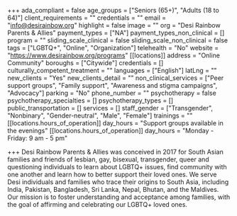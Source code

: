 +++
ada_compliant = false
age_groups = ["Seniors (65+)", "Adults (18 to 64)"]
client_requirements = ""
credentials = ""
email = "info@desirainbow.org"
highlight = false
image = ""
org = "Desi Rainbow Parents & Allies"
payment_types = ["NA"]
payment_types_non_clinical = []
program = ""
sliding_scale_clinical = false
sliding_scale_non_clinical = false
tags = ["LGBTQ+", "Online", "Organization"]
telehealth = "No"
website = "https://www.desirainbow.org/programs"
[[locations]]
address = "Online Community"
boroughs = ["Citywide"]
credentials = []
culturally_competent_treatment = ""
languages = ["English"]
latLng = ""
new_clients = "Yes"
new_clients_detail = ""
non_clinical_services = ["Peer support groups", "Family support", "Awareness and stigma campaigns", "Advocacy"]
parking = "No"
phone_number = ""
psychotherapy = false
psychotherapy_specialties = []
psychotherapy_types = []
public_transportation = []
services = []
staff_gender = ["Transgender", "Nonbinary", "Gender-neutral", "Male", "Female"]
trainings = ""
[[locations.hours_of_operation]]
day_hours = "Support groups available in the evenings"
[[locations.hours_of_operation]]
day_hours = "Monday - Friday: 9 am - 5 pm"

+++
Desi Rainbow Parents & Allies was conceived in 2017 for South Asian families and friends of lesbian, gay, bisexual, transgender, queer and questioning individuals to learn about LGBTQ+ issues, find community with one another and learn how to better support their loved ones. We serve Desi individuals and families who trace their origins to South Asia, including India, Pakistan, Bangladesh, Sri Lanka, Nepal, Bhutan, and the Maldives. Our mission is to foster understanding and acceptance among families, with the goal of affirming and celebrating our LGBTQ+ loved ones.